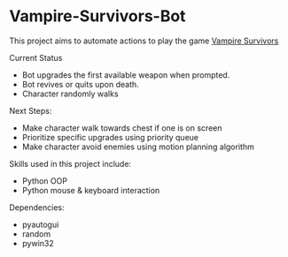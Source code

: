 # Vampire-Survivors-Bot
 
This project aims to automate actions to play the game [Vampire Survivors](https://store.steampowered.com/app/1794680/Vampire_Survivors/)

Current Status
- Bot upgrades the first available weapon when prompted.
- Bot revives or quits upon death.
- Character randomly walks

Next Steps:
- Make character walk towards chest if one is on screen
- Prioritize specific upgrades using priority queue
- Make character avoid enemies using motion planning algorithm

Skills used in this project include:
- Python OOP
- Python mouse & keyboard interaction

Dependencies:
- pyautogui
- random
- pywin32
